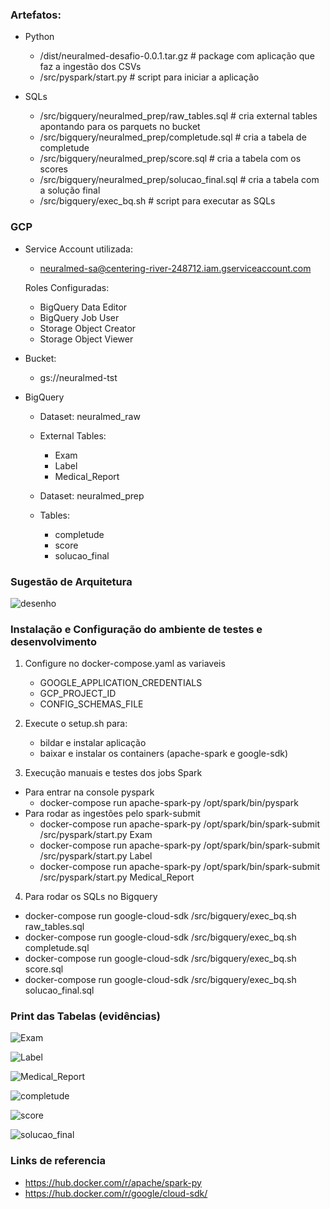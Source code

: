### Artefatos:
- Python
    - /dist/neuralmed-desafio-0.0.1.tar.gz  #  package com aplicação que faz a ingestão dos CSVs 
    - /src/pyspark/start.py  #  script para iniciar a aplicação

- SQLs
    - /src/bigquery/neuralmed_prep/raw_tables.sql  #  cria external tables apontando para os parquets no bucket
    - /src/bigquery/neuralmed_prep/completude.sql  #  cria a tabela de completude
    - /src/bigquery/neuralmed_prep/score.sql  #  cria a tabela com os scores
    - /src/bigquery/neuralmed_prep/solucao_final.sql  #  cria a tabela com a solução final
    - /src/bigquery/exec_bq.sh  #  script para executar as SQLs

### GCP
- Service Account utilizada: 
    - neuralmed-sa@centering-river-248712.iam.gserviceaccount.com
    
    Roles Configuradas:
    - BigQuery Data Editor
    - BigQuery Job User
    - Storage Object Creator
    - Storage Object Viewer 

- Bucket:
    - gs://neuralmed-tst

- BigQuery
    - Dataset: neuralmed_raw
    - External Tables:
        - Exam
        - Label
        - Medical_Report

    - Dataset: neuralmed_prep
    - Tables:
        - completude
        - score
        - solucao_final


### Sugestão de Arquitetura

![desenho](./docs/neuralmed-desafio.jpg)


### Instalação e Configuração do ambiente de testes e desenvolvimento
1. Configure no docker-compose.yaml as variaveis
    - GOOGLE_APPLICATION_CREDENTIALS
    - GCP_PROJECT_ID
    - CONFIG_SCHEMAS_FILE

2. Execute o setup.sh para:
    - bildar e instalar aplicação 
    - baixar e instalar os containers (apache-spark e google-sdk)

3. Execução manuais e testes dos jobs Spark
- Para entrar na console pyspark
    - docker-compose run apache-spark-py /opt/spark/bin/pyspark
- Para rodar as ingestões pelo spark-submit
    - docker-compose run apache-spark-py /opt/spark/bin/spark-submit /src/pyspark/start.py Exam
    - docker-compose run apache-spark-py /opt/spark/bin/spark-submit /src/pyspark/start.py Label
    - docker-compose run apache-spark-py /opt/spark/bin/spark-submit /src/pyspark/start.py Medical_Report

4. Para rodar os SQLs no Bigquery
- docker-compose run google-cloud-sdk /src/bigquery/exec_bq.sh raw_tables.sql
- docker-compose run google-cloud-sdk /src/bigquery/exec_bq.sh completude.sql
- docker-compose run google-cloud-sdk /src/bigquery/exec_bq.sh score.sql
- docker-compose run google-cloud-sdk /src/bigquery/exec_bq.sh solucao_final.sql


### Print das Tabelas (evidências)

![Exam](./docs/Exam.png)

![Label](./docs/Label.png)

![Medical_Report](./docs/Medical_Report.png)

![completude](./docs/completude.png)

![score](./docs/score.png)

![solucao_final](./docs/solucao_final.png)

### Links de referencia
- https://hub.docker.com/r/apache/spark-py
- https://hub.docker.com/r/google/cloud-sdk/
